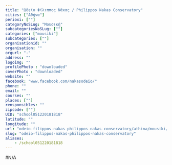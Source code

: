```yaml
---
title: "Ωδείο Φίλιππος Νάκας / Philippos Nakas Conservatory"
cities: ["Αθήνα"]
perioxi: [""]
categoryNoSLug: "Μουσική"
subcategoriesNoSLug: [""]
categories: ["mousiki"]
subcategories: [""]
organisationid: ""
organisation: ""
orgurl: "-"
address: ""
logoimg: ""
profilePhoto : "downloaded"
coverPhoto : "downloaded"
website: ""
facebook: "www.facebook.com/nakasodeio/"
phone: ""
email: ""
courses: ""
places: [""]
rensponsibles: ""
zipcode: [""]
UID: "school051220181818"
latitude: ""
longitude: ""
url: "odeio-filippos-nakas-philippos-nakas-conservatory/athina/mousiki/"
slug: "odeio-filippos-nakas-philippos-nakas-conservatory"
aliases:
    - /school051220181818
---
```





#N/A